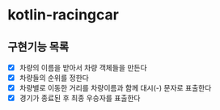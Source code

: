 # kotlin-racingcar

## 구현기능 목록
- [X] 차량의 이름을 받아서 차량 객체들을 만든다
- [X] 차량들의 순위를 정한다
- [X] 차량별로 이동한 거리를 차량이름과 함께 대시(-) 문자로 표출한다
- [X] 경기가 종료된 후 최종 우승자를 표출한다